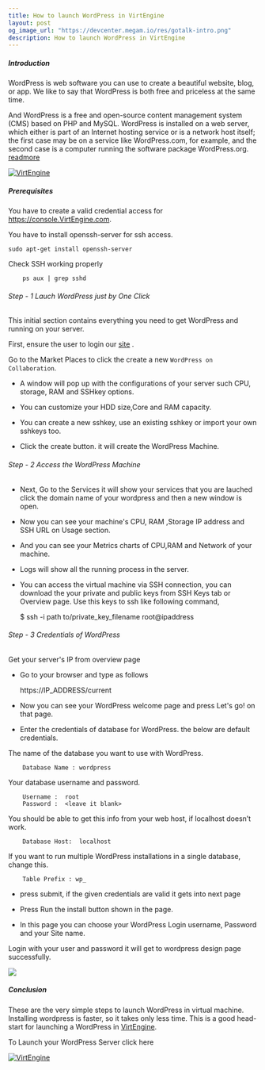 ```yaml
---
title: How to launch WordPress in VirtEngine
layout: post
og_image_url: "https://devcenter.megam.io/res/gotalk-intro.png"
description: How to launch WordPress in VirtEngine
---
```


##### Introduction

WordPress is web software you can use to create a beautiful website, blog, or app. We like to say that WordPress is both free and priceless at the same time.

And WordPress is a free and open-source content management system (CMS) based on PHP and MySQL. WordPress is installed on a web server, which either is part of an Internet hosting service or is a network host itself; the first case may be on a service like WordPress.com, for example, and the second case is a computer running the software package WordPress.org. [readmore](https://wordpress.org/news/category/documentation/)

[![VirtEngine](#)](https://console.VirtEngine.com)

##### Prerequisites

You have to create a valid credential access for https://console.VirtEngine.com.

You have to install openssh-server for ssh access.

	sudo apt-get install openssh-server

Check SSH working properly

		ps aux | grep sshd

###### Step - 1 Lauch WordPress just by One Click

This initial section contains everything you need to get WordPress and running on your server.

First, ensure the user to login our [site](https://console.VirtEngine.com) .

Go to the Market Places to click the create a new `WordPress on Collaboration`.

* A window will pop up with the configurations of your server such CPU, storage, RAM and SSHkey options.

* You can customize your HDD size,Core and RAM capacity.

* You can create a new sshkey, use an existing sshkey or import your own sshkeys too.

* Click the create button. it will create the WordPress Machine.

###### Step - 2 Access the WordPress Machine
* Next, Go to the Services it will show your services that you are lauched click the domain name of your wordpress and then a new window is open.

* Now you can see your machine's CPU, RAM ,Storage IP address and SSH URL on Usage section.

* And you can see your Metrics charts of CPU,RAM and Network of your machine.

* Logs will show all the running process in the server.

* You can access the virtual machine via SSH connection, you can download the your private and public keys from SSH Keys tab or Overview page. Use this keys to ssh like following command,

	$ ssh -i path to/private_key_filename root@ipaddress


###### Step - 3 Credentials of WordPress

Get your server's IP from overview page

* Go to your browser and type as follows

	https://IP_ADDRESS/current

* Now you can see your WordPress welcome page and press Let's go! on that page.

* Enter the credentials of database for WordPress. the below are default credentials.

The name of the database you want to use with WordPress.

 		Database Name :	wordpress

Your database username and password.

        Username :  root
		Password :	<leave it blank>

You should be able to get this info from your web host, if localhost doesn’t work.

		Database Host:	localhost

If you want to run multiple WordPress installations in a single database, change this.

		Table Prefix : wp_

* press submit, if the given credentials are valid it gets into next page

* Press Run the install button shown in the page.

* In this page you can choose your WordPress Login username, Password and your Site name.

Login with your user and password it will get to wordpress design page successfully.

![](https://blog.virtengine.com/content/images/2016/05/wordpress.png)


##### Conclusion

These are the very simple steps to launch WordPress in virtual machine. Installing wordpress is faster, so it takes only less time. This is a good head-start for launching a WordPress in [VirtEngine](https://console.VirtEngine.com).

To Launch your WordPress Server click here


[![VirtEngine](#)](https://console.VirtEngine.com)
